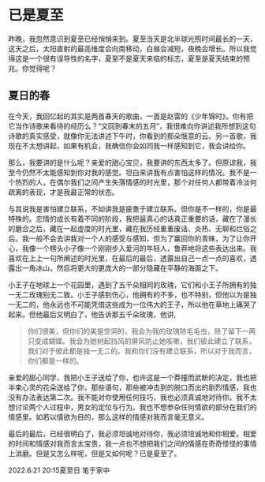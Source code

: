 # 已是夏至

昨晚，我忽然意识到夏至已经悄悄来到。夏至当天是北半球光照时间最长的一天，这天之后，太阳直射的最高维度会向南移动，白昼会减短，夜晚会增长。所以我觉得这是一个很有误导性的名字，夏至不是夏天来临的标志，夏至是夏天结束的预兆。你觉得呢？
## 夏日的春
在今天，我回忆起的其实是两首春天的歌曲，一首是赵雷的《少年锦时》。你有把它当作诗歌来看待的经历么？“又回到春末的五月”，我很难向你讲述我所想到这句诗歌的真实感受，就像你无法讲述下午时，你看到的那朵惬意的云。另一首歌，我现在不太想讲起，如果有机会，我确信你会如同我一样感知到它，我会讲给你。

那么，我要讲的是什么呢？亲爱的甜心宝贝，我要讲的东西太多了。但原谅我，我至今仍然不太能感知到你对我的感觉。坦白来讲我有点害怕这样的情况。我不是一个热烈的人，在偶尔我们之间产生失落情感的时光里，那个对任何人都带着冷淡何疏离的表现，才是我最正常的状态。

与其说我是害怕建立联系，不如讲我是疲惫于建立联系。但你是不一样的，你是最特殊的。恋情的成长有着不同的阶段，我把最真心的话真正重要的话，藏在了漫长的磨合之后，藏在一起虚度的时光里，藏在我历经重重废话、炎热、无聊和烂俗之后。我一般不会去讲我对一个人的感受与感知，但为了赢回你的青睐，为了让你开心，我像一个楞头小子像一个刚刚步入爱河的年轻人，鲁莽地将这些表达出来。我喜欢在上上一句所阐述的时光里，在最后的最后，透露出自己一点一点的喜欢，透露出一角冰山，然后将更大的更庞大的一部分隐藏在平静的海面之下。

小王子在地球上一个花园里，遇到了五千朵相同的玫瑰，它们和小王子所拥有的独一无二玫瑰别无二致。小王子感到伤心，他拥有的不多，也不特别，但他以为是独一无二的，他永远也不可能凭借这些成为一位伟大的王子，所以他在草地上痛哭了起来。但他最后又明白了，他告诉那五千朵玫瑰，他讲,
>你们很美，但你们的美是空洞的，我会为我的玫瑰除毛毛虫，除了留下一两只变成蝴蝶。我会为她树起挡风的屏风防止她咳嗽，我们彼此建立了联系，我们对于彼此都是独一无二的。我和你们没有建立联系，所以对于我而言，你们都是一样的。

亲爱的甜心同学，我把小王子送给了你，也许这是一个莽撞而武断的决定，我也把半束心灵的花朵送给了你，那些语句，那些被冲击到的脱口而出的剧烈情感，我也没有办法表达第二次。我不能对你使用任何技巧，我也必须真诚地对待你。我不太想讨论两个人过程中，男女的定位与行为。我也不想参杂任何情欲的部分在我们的情感里。如若以情欲为目的，那么这样的情感对我而言毫无意义。

最后的最后，已经很明白了，我必须坦诚地对待你，我必须坦诚地和你相爱。相爱的时间和情感对我而言太宝贵，我一点也不想把我们之间的情感在奇奇怪怪的事情上消磨。但是又怎么样呢，但是又如何呢？已是夏至了。

2022.6.21 20:15夏至日 笔于家中